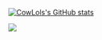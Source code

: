 [![CowLols's GitHub stats](https://github-readme-stats.vercel.app/api?username=cowlols)](https://github.com/cowlols/github-readme-stats)

<img src="https://github-readme-stats.vercel.app/api/top-langs?username=zluvsand"/>
